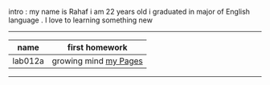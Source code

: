 intro : my name is Rahaf i am 22 years old i graduated in major of English language . I love to learning something new 

--------------------------------- 
| name     |     first homework | 
| ---------|--------------------| 
| lab012a  |    growing mind [my Pages](https://rahafsaleh98.github.io/reading-notes/lab02a) |          
---------------------------------- 
